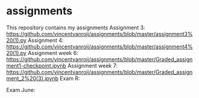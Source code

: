 # assignments
This repository contains my assignments
Assignment 3:
https://github.com/vincentvanroij/assignments/blob/master/assignment3%20(1).py
Assignment 4:
https://github.com/vincentvanroij/assignments/blob/master/assignment4%20(1).py
Assignment week 6:
https://github.com/vincentvanroij/assignments/blob/master/Graded_assignment1-checkpoint.ipynb
Assignment week 7:
https://github.com/vincentvanroij/assignments/blob/master/Graded_assignment_2%20(3).ipynb
Exam R:


Exam June:
